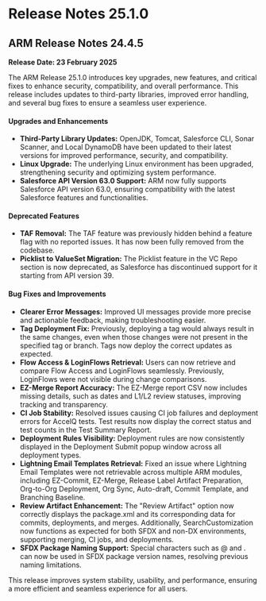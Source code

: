 # Release Notes 25.1.0

## ARM Release Notes 24.4.5

**Release Date: 23 February 2025**

The ARM Release 25.1.0 introduces key upgrades, new features, and critical fixes to enhance security, compatibility, and overall performance. This release includes updates to third-party libraries, improved error handling, and several bug fixes to ensure a seamless user experience.

#### Upgrades and Enhancements

* **Third-Party Library Updates:** OpenJDK, Tomcat, Salesforce CLI, Sonar Scanner, and Local DynamoDB have been updated to their latest versions for improved performance, security, and compatibility.
* **Linux Upgrade:** The underlying Linux environment has been upgraded, strengthening security and optimizing system performance.
* **Salesforce API Version 63.0 Support:** ARM now fully supports Salesforce API version 63.0, ensuring compatibility with the latest Salesforce features and functionalities.

#### Deprecated Features

* **TAF Removal:** The TAF feature was previously hidden behind a feature flag with no reported issues. It has now been fully removed from the codebase.
* **Picklist to ValueSet Migration:** The Picklist feature in the VC Repo section is now deprecated, as Salesforce has discontinued support for it starting from API version 39.

#### Bug Fixes and Improvements

* **Clearer Error Messages:** Improved UI messages provide more precise and actionable feedback, making troubleshooting easier.
* **Tag Deployment Fix:** Previously, deploying a tag would always result in the same changes, even when those changes were not present in the specified tag or branch. Tags now deploy the correct updates as expected.
* **Flow Access & LoginFlows Retrieval:** Users can now retrieve and compare Flow Access and LoginFlows seamlessly. Previously, LoginFlows were not visible during change comparisons.
* **EZ-Merge Report Accuracy:** The EZ-Merge report CSV now includes missing details, such as dates and L1/L2 review statuses, improving tracking and transparency.
* **CI Job Stability:** Resolved issues causing CI job failures and deployment errors for AccelQ tests. Test results now display the correct status and test counts in the Test Summary Report.
* **Deployment Rules Visibility:** Deployment rules are now consistently displayed in the Deployment Submit popup window across all deployment types.
* **Lightning Email Templates Retrieval:** Fixed an issue where Lightning Email Templates were not retrievable across multiple ARM modules, including EZ-Commit, EZ-Merge, Release Label Artifact Preparation, Org-to-Org Deployment, Org Sync, Auto-draft, Commit Template, and Branching Baseline.
* **Review Artifact Enhancement:** The "Review Artifact" option now correctly displays the package.xml and its corresponding data for commits, deployments, and merges. Additionally, SearchCustomization now functions as expected for both SFDX and non-DX environments, supporting merging, CI jobs, and deployments.
* **SFDX Package Naming Support:** Special characters such as @ and . can now be used in SFDX package version names, resolving previous naming limitations.

This release improves system stability, usability, and performance, ensuring a more efficient and seamless experience for all users.
